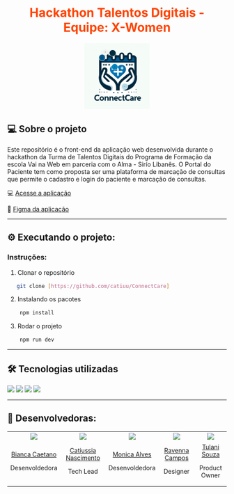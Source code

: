<div align="center">
 <h1 style="color: #FE4400;">Hackathon Talentos Digitais - Equipe: X-Women</h1>
<img src="logo.png" alt="Logo do Projeto" width="150"/>
</div>



## 💻 Sobre o projeto

Este repositório é o front-end da aplicação web desenvolvida durante o hackathon da Turma de Talentos Digitais do Programa de Formação da escola Vai na Web em parceria com o Alma - Sirío Libanês.
O Portal do Paciente tem como proposta ser uma plataforma de marcação de consultas que permite o cadastro e login do paciente e marcação de consultas. 

💻 [Acesse a aplicação](https://connect-care-psi.vercel.app/)

:art: [Figma da aplicação](https://www.figma.com/design/EaJDVISZc7TF7CoXXxxx21/ConnectCare?node-id=1-2&t=mtrN6sv8HdZ8019l-1)

---

## ⚙️ Executando o projeto:

### Instruções:

1. Clonar o repositório

```sh
   git clone [https://github.com/catiuu/ConnectCare]
```

2. Instalando os pacotes

```sh
    npm install
```

3. Rodar o projeto

```sh
    npm run dev
```

---

## 🛠️ Tecnologias utilizadas

<div>
  <img src="https://img.shields.io/badge/HTML5-E34F26?style=for-the-badge&logo=html5&logoColor=white">
  <img src="https://img.shields.io/badge/CSS3-1572B6?style=for-the-badge&logo=css3&logoColor=white">
  <img src="https://img.shields.io/badge/JavaScript-F7DF1E?style=for-the-badge&logo=javascript&logoColor=black">
  <img src="https://img.shields.io/badge/Material%20UI-007FFF?style=for-the-badge&logo=mui&logoColor=white" />
</div>

---

## 🚀 Desenvolvedoras:

<table>
    <tr align="center">
        <td>
          <a href="https://github.com/bia024" target="_blank">
            <img src="https://avatars.githubusercontent.com/u/122963070?v=4" height="150px">
          </a>
        </td>
        <td>
            <a href="https://github.com/catiuu" target="_blank">
              <img src="https://avatars.githubusercontent.com/u/85588757?s=400&u=2106e5c0e32f220d01bee5f1ae3f984f222abcee&v=4" height="150px">
            </a>
        </td>
        <td>
            <a href="https://github.com/MonicaAlvesP" target="_blank">
              <img src="https://avatars.githubusercontent.com/u/92680257?v=4" height="150px">
            </a>
        </td>
	      <td>
            <a href="https://github.com/ravenascampos" target="_blank">
              <img src="https://avatars.githubusercontent.com/u/86082957?v=4" height="150px" border-radius="50%">
            </a>
        </td>
        <td>
            <a href="https://github.com/TulaniSouza" target="_blank">
              <img src="https://avatars.githubusercontent.com/u/87509369?v=4" height="150px">
            </a>
        </td>
    </tr>
    <tr align="center">
        <td>
            <a href="https://github.com/bia024" target="_blank">Bianca Caetano</a>
            <p>Desenvoldedora</p>
        </td>
        <td>
          <a href="https://github.com/catiuu" target="_blank">Catiussia Nascimento</a>
          <p>Tech Lead</p>
        </td>
        <td>
          <a href="https://github.com/MonicaAlvesP" target="_blank">Monica Alves</a>
          <p>Desenvoldedora</p>
        </td>
        <td>
          <a href="https://github.com/ravenascampos" target="_blank">Ravenna Campos</a>
          <p>Designer</p>
        </td>
        <td>
          <a href="https://github.com/TulaniSouza" target="_blank">Tulani Souza</a>
          <p>Product Owner</p>
        </td>
    </tr>
</table>
